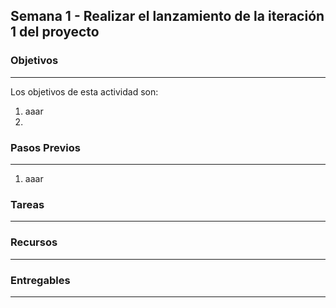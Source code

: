 ## Semana 1 - Realizar el lanzamiento de la iteración 1 del proyecto

### Objetivos
----
Los objetivos de esta actividad son:

1. aaar
2. 
   
### Pasos Previos
----

1. aaar

### Tareas
----

### Recursos
---

### Entregables
---